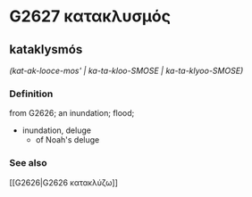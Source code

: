 # G2627 κατακλυσμός

## kataklysmós

_(kat-ak-looce-mos' | ka-ta-kloo-SMOSE | ka-ta-klyoo-SMOSE)_

### Definition

from G2626; an inundation; flood; 

- inundation, deluge
  - of Noah's deluge

### See also

[[G2626|G2626 κατακλύζω]]
